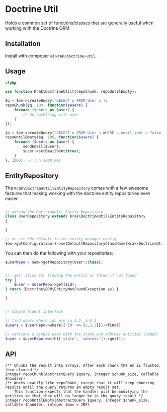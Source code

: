 # Doctrine Util

Holds a common set of functions/classes that are generally useful when working with the Doctrine ORM.

## Installation

Install with composer at `krak/doctrine-util`.

## Usage

```php
<?php

use function Krak\DoctrineUtil\{repoChunk, repoUntilEmpty};

$q = $em->createQuery('SELECT u FROM User u');
repoChunk($q, 100, function($users) {
    foreach ($users as $user) {
        // do something with user
    }
});

$q = $em->createQuery('SELECT u FROM User u WHERE u.email_sent = false');
repoUntilEmpty($q, 100, function($users) {
    foreach ($users as $user) {
        sendEmail($user);
        $user->setEmailSent(true);
    }
}, 1000); // run 1000 max
```

## EntityRepository

The `Krak\DoctrineUtil\EntityRepository` comes with a few awesome features that making working with the doctrine entity repositories even easier.



```php

// extend the DoctrineUtil Entity Repository
class UserRepository extends Krak\DoctrineUtil\EntityRepository
{

}

// or set the default in the entity manager config
$em->getConfiguration()->setDefaultRepositoryClassName(Krak\DoctrineUtil\EntityRepository::class);
```

You can then do the following with your repositories:

```php
$userRepo = $em->getRepository(User::class);


// `get` alias for finding the entity or throw if not found
try {
    $user = $userRepo->get($id);
} catch (Doctrine\ORM\EntityNotFoundException $e) {

}


// Simple fluent interface

// find users where ids are in 1,2, and 3
$users = $userRepo->where(['id' => [1,2,3]])->find();

// retrieve a single user with the state and address entities loaded.
$user = $userRepo->with(['state', 'address'])->get(1);
```

## API

```
/** Chunks the result into arrays. After each chunk the em is flushed, then cleared */
integer repoChunk(AbstractQuery $query, integer $chunk_size, callable $handler)
/** Works exactly like repoChunk, except that it will keep chunking results until the query returns an empty result set.
    This function expects that the handler will be modifying the entities so that they will no longer be in the query result */
integer repoUntilEmpty(AbstractQuery $query, integer $chunk_size, callable $handler, integer $max = INF)
```
